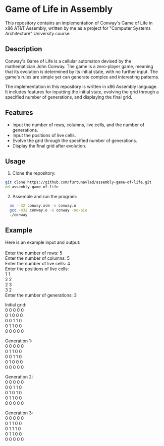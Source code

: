 # Game of Life in Assembly

This repository contains an implementation of Conway's Game of Life in x86 AT&T Assembly, written by me as a project for "Computer Systems Architecture" University course.

## Description

Conway's Game of Life is a cellular automaton devised by the mathematician John Conway. The game is a zero-player game, meaning that its evolution is determined by its initial state, with no further input. The game's rules are simple yet can generate complex and interesting patterns.

The implementation in this repository is written in x86 Assembly language. It includes features for inputting the initial state, evolving the grid through a specified number of generations, and displaying the final grid.

## Features

- Input the number of rows, columns, live cells, and the number of generations.
- Input the positions of live cells.
- Evolve the grid through the specified number of generations.
- Display the final grid after evolution.

## Usage

1. Clone the repository:

```bash
git clone https://github.com/furtunavlad/assembly-game-of-life.git
cd assembly-game-of-life
```
2. Assemble and run the program:
```bash
  as --32 conway.asm -o conway.o
  gcc -m32 conway.o -o conway -no-pie
  ./conway
```
## Example

Here is an example input and output: <br>
<br>
Enter the number of rows: 5 <br>
Enter the number of columns: 5 <br>
Enter the number of live cells: 4 <br>
Enter the positions of live cells: <br>
1 1<br>
2 2<br>
2 3<br>
3 2<br>
Enter the number of generations: 3<br>

Initial grid:<br>
0 0 0 0 0<br>
0 1 0 0 0<br>
0 0 1 1 0<br>
0 1 1 0 0<br>
0 0 0 0 0<br>

Generation 1:<br>
0 0 0 0 0<br>
0 1 1 0 0<br>
0 0 1 1 0<br>
0 1 0 0 0<br>
0 0 0 0 0<br>

Generation 2:<br>
0 0 0 0 0<br>
0 0 1 1 0<br>
0 1 0 1 0<br>
0 1 1 0 0<br>
0 0 0 0 0<br>

Generation 3:<br>
0 0 0 0 0<br>
0 1 1 0 0<br>
0 1 1 1 0<br>
0 1 1 0 0<br>
0 0 0 0 0<br>

